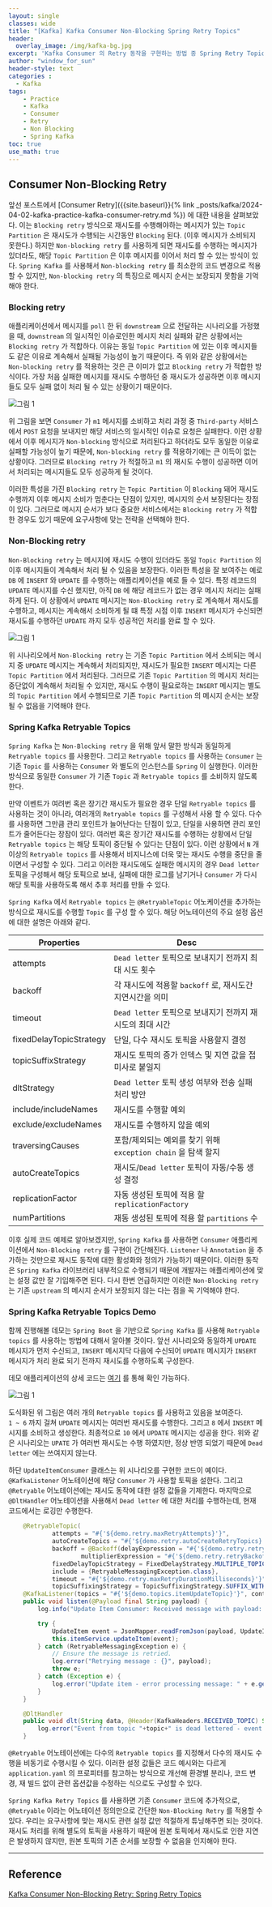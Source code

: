 ```yaml
--- 
layout: single
classes: wide
title: "[Kafka] Kafka Consumer Non-Blocking Spring Retry Topics"
header:
  overlay_image: /img/kafka-bg.jpg
excerpt: 'Kafka Consumer 의 Retry 동작을 구현하는 방법 중 Spring Retry Topics 를 사용하는 방법에 대해 알아보자'
author: "window_for_sun"
header-style: text
categories :
  - Kafka
tags:
    - Practice
    - Kafka
    - Consumer
    - Retry
    - Non Blocking
    - Spring Kafka
toc: true
use_math: true
---
```


## Consumer Non-Blocking Retry
앞선 포스트에서 [Consumer Retry]({{site.baseurl}}{% link _posts/kafka/2024-04-02-kafka-practice-kafka-consumer-retry.md %})
에 대한 내용을 살펴보았다. 
이는 `Blocking retry` 방식으로 재시도를 수행해야하는 메시지가 있는 `Topic Partition` 은 
재시도가 수행되는 시간동안 `Blocking` 된다. (이후 메시지가 소비되지 못한다.)
하지만 `Non-blocking retry` 를 사용하게 되면 재시도를 수행하는 메시지가 있더라도, 
해당 `Topic Partition` 은 이후 메시지를 이어서 처리 할 수 있는 방식이 있다. 
`Spring Kafka` 를 사용해서 `Non-blocking retry` 를 최소한의 코드 변경으로 적용 할 수 있지만, 
`Non-blocking retry` 의 특징으로 메시지 순서는 보장되지 못함을 기억해야 한다.  


### Blocking retry
애플리케이션에서 메시지를 `poll` 한 뒤 `downstream` 으로 전달하는 시나리오를 가정했을 때, 
`downstream` 의 일시적인 이슈로인한 메시지 처리 실패와 같은 상황에서는 `Blocking retry` 가 적합하다. 
이유는 동일 `Topic Partition` 에 있는 이후 메시지들도 같은 이유로 계속해서 실패될 가능성이 높기 때문이다. 
즉 위와 같은 상황에서는 `Non-blocking retry` 를 적용하는 것은 큰 이미가 없고 `Blocking retry` 가 적합한 방식이다. 
가장 처음 실패한 메시지를 재시도 수행하던 중 재시도가 성공하면 이후 메시지들도 모두 실패 없이 처리 될 수 있는 상황이기 때문이다.  

![그림 1]({{site.baseurl}}/img/kafka/kafka-consumer-non-blocking-retry-with-spring-1.drawio.png)

위 그림을 보면 `Consumer` 가 `m1` 메시지를 소비하고
처리 과정 중 `Third-party` 서비스에서 `POST` 요청을 보내지만 해당 서비스의 일시적인 이슈로 요청은 실패한다. 
이런 상황에서 이후 메시지가 `Non-blocking` 방식으로 처리된다고 하더라도 모두 동일한 이유로 실패할 가능성이 높기 때문에, 
`Non-blocking retry` 를 적용하기에는 큰 이득이 없는 상황이다. 
그러므로 `Blocking retry` 가 적절하고 `m1` 의 재시도 수행이 성공하면 이어서 처리되는 메시지들도 모두 성공하게 될 것이다.  

이러한 특성을 가진 `Blocking retry` 는 `Topic Partition` 이 `Blocking` 돼어 재시도 수행까지 이후 메시지 소비가 멈춘다는 단점이 있지만, 
메시지의 순서 보장된다는 장점이 있다. 
그러므로 메시지 순서가 보다 중요한 서비스에서는 `Blocking retry` 가 적합한 경우도 있기 때문에 요구사항에 맞는 전략을 선택해야 한다.  


### Non-Blocking retry
`Non-Blocking retry` 는 메시지에 재시도 수행이 있더라도 동일 `Topic Partition` 의 이후 메시지들이 계속해서 처리 될 수 있음을 보장한다. 
이러한 특성을 잘 보여주는 예로 `DB` 에 `INSERT` 와 `UPDATE` 를 수행하는 애플리케이션을 예로 들 수 있다. 
특정 레코드의 `UPDATE` 메시지를 수신 했지만, 아직 `DB` 에 해당 레코드가 없는 경우 메시지 처리는 실패하게 된다. 
이 상황에서 `UPDATE` 메시지는 `Non-Blocking retry` 로 계속해서 재시도를 수행하고, 
메시지는 계속해서 소비하게 될 떄 특정 시점 이후 `INSERT` 메시지가 수신되면 재시도를 수행하던 `UPDATE` 까지 모두 성공적인 처리를 완료 할 수 있다.  

![그림 1]({{site.baseurl}}/img/kafka/kafka-consumer-non-blocking-retry-with-spring-2.png)

위 시나리오에서 `Non-Blocking retry` 는 기존 `Topic Partition` 에서 소비되는 메시지 중 `UPDATE` 메시지는 계속해서 처리되지만, 
재시도가 필요한 `INSERT` 메시지는 다른 `Topic Partition` 에서 처리된다. 
그러므로 기존 `Topic Partition` 의 메시지 처리는 중단없이 계속해서 처리될 수 있지만, 
재시도 수행이 필요로하는 `INSERT` 메시지는 별도의 `Topic Partition` 에서 수행되므로 기존 `Topic Partition` 의 
메시지 순서는 보장될 수 없음을 기억해야 한다.



### Spring Kafka Retryable Topics
`Spring Kafka` 는 `Non-Blocking retry` 을 위해 앞서 말한 방식과 동일하게 `Retryable topics` 를 사용한다. 
그리고 `Retryable topics` 를 사용하는 `Consumer` 는 기존 `Topic` 를 사용하는 `Consumer` 와 
별도의 인스턴스를 `Spring` 이 실행한다. 
이러한 방식으로 동일한 `Consumer` 가 기존 `Topic` 과 `Retryable topics` 를 소비하지 않도록 한다.  

만약 이벤트가 여려번 혹은 장기간 재시도가 필요한 경우 단일 `Retryable topics` 를 사용하는 것이 아니라, 
여러개의 `Retryable topics` 를 구성해서 사용 할 수 있다. 
다수를 사용하면 그만큼 관리 포인트가 늘어난다는 단점이 있고, 단일을 사용하면 관리 포인트가 줄어든다는 장잠이 있다. 
여러번 혹은 장기간 재시도를 수행하는 상황에서 단일 `Retryable topics` 는 해당 토픽이 중단될 수 있다는 단점이 있다. 
이런 상황에서 `N` 개 이상의 `Retryable topics` 를 사용해서 비지니스에 더욱 맞는 재시도 수행을 중단을 줄이면서 구성할 수 있다. 
그리고 이러한 재시도에도 실패한 메시지의 경우 `Dead letter` 토픽을 구성해서 해당 토픽으로 보내,
실패에 대한 로그를 남기거나 `Consumer` 가 다시 해당 토픽을 사용하도록 해서 추후 처리를 만들 수 있다.  


`Spring Kafka` 에서 `Retryable topics` 는 `@RetryableTopic` 어노케이션을 추가하는 방식으로 
재시도를 수행할 `Topic` 를 구성 할 수 있다. 
해당 어노테이션의 주요 설정 옵션에 대한 설명은 아래와 같다.  

Properties|Desc
---|---
attempts|`Dead letter` 토픽으로 보내지기 전까지 최대 시도 횟수
backoff|각 재시도에 적용할 `backoff` 로, 재시도간 지연시간을 의미
timeout|`Dead letter` 토픽으로 보내지기 전까지 재시도의 최대 시간
fixedDelayTopicStrategy|단일, 다수 재시도 토픽을 사용할지 결정
topicSuffixStrategy|재시도 토픽의 증가 인덱스 및 지연 값을 접미사로 붙일지
dltStrategy|`Dead letter` 토픽 생성 여부와 전송 실패 처리 방안
include/includeNames|재시도를 수행할 예외
exclude/excludeNames|재시도를 수행하지 않을 예외
traversingCauses|포함/제외되는 예외를 찾기 위해 `exception chain` 을 탐색 할지
autoCreateTopics|재시도/`Dead letter` 토픽이 자동/수동 생성 결정
replicationFactor|자동 생성된 토픽에 적용 할 `replicationFactory`
numPartitions|재동 생성된 토픽에 적용 할 `partitions` 수


이후 실제 코드 예제로 알아보겠지만,
`Spring Kafka` 를 사용하면 `Consumer` 애플리케이션에서 `Non-Blocking retry` 를 구현이 간단해진다.
`Listener` 나 `Annotation` 을 추가하는 것만으로 재시도 동작에 대한 활성화와 정의가 가능하기 때문이다.
이러한 동작은 `Spring Kafka` 라이브러리 내부적으로 수행되기 때문에 개발자는 애플리케이션에 맞는 설정 값만 잘 기입해주면 된다.
다시 한번 언급하지만 이러한 `Non-Blocking retry` 는 기존 `upstream` 의 메시지 순서가 보장되지 않는 다는 점을 꼭 기억해야 한다.



### Spring Kafka Retryable Topics Demo
함께 진행해볼 데모는 `Spring Boot` 을 기반으로 `Spring Kafka` 를 사용해
`Retryable topics` 를 사용하는 방법에 대해서 알아볼 것이다. 
앞선 시나리오와 동일하게 `UPDATE` 메시지가 먼저 수신되고, `INSERT` 메시지닥 다음에 수신되어
`UPDATE` 메시지가 `INSERT` 메시지가 처리 완료 되기 전까지 재시도를 수행하도록 구성한다.  

데모 애플리케이션의 상세 코드는 [여기](https://github.com/windowforsun/kafka-spring-retry-topics)
를 통해 확인 가능하다.  

![그림 1]({{site.baseurl}}/img/kafka/kafka-consumer-non-blocking-retry-with-spring-3.drawio.png)

도식화된 위 그림은 여러 개의 `Retryable topics` 를 사용하고 있음을 보여준다.  
`1 ~ 6` 까지 걸쳐 `UPDATE` 메시지는 여러번 재시도를 수행한다. 
그리고 `8` 에서 `INSERT` 메시지를 소비하고 생성한다. 
최종적으로 `10` 에서 `UPDATE` 메시지는 성공을 한다. 
위와 같은 시나리오는 `UPATE` 가 여러번 재시도는 수행 하였지만, 
정상 반영 되었기 때문에 `Dead letter` 에는 쓰여지지 않는다.  

하단 `UpdateItemConsumer` 클래스는 위 시나리오를 구현한 코드이 예이다.  
`@KafkaListener` 어노테이션에 해당 `Consumer` 가 사용할 토픽을 설한다.
그리고 `@Retryable` 어노테이션에는 재시도 동작에 대한 설정 값들을 기제한다. 
마지막으로 `@DltHandler` 어노테이션을 사용해서 `Dead letter` 에 대한 처리를 수행하는데, 
현재 코드에서는 로깅만 수행한다.  

```java
    @RetryableTopic(
            attempts = "#{'${demo.retry.maxRetryAttempts}'}",
            autoCreateTopics = "#{'${demo.retry.autoCreateRetryTopics}'}",
            backoff = @Backoff(delayExpression = "#{'${demo.retry.retryIntervalMilliseconds}'}",
                    multiplierExpression = "#{'${demo.retry.retryBackoffMultiplier}'}"),
            fixedDelayTopicStrategy = FixedDelayStrategy.MULTIPLE_TOPICS,
            include = {RetryableMessagingException.class},
            timeout = "#{'${demo.retry.maxRetryDurationMilliseconds}'}",
            topicSuffixingStrategy = TopicSuffixingStrategy.SUFFIX_WITH_INDEX_VALUE)
    @KafkaListener(topics = "#{'${demo.topics.itemUpdateTopic}'}", containerFactory = "kafkaListenerContainerFactory")
    public void listen(@Payload final String payload) {
        log.info("Update Item Consumer: Received message with payload: " + payload);

        try {
            UpdateItem event = JsonMapper.readFromJson(payload, UpdateItem.class);
            this.itemService.updateItem(event);
        } catch (RetryableMessagingException e) {
            // Ensure the message is retried.
            log.error("Retrying message : {}", payload);
            throw e;
        } catch (Exception e) {
            log.error("Update item - error processing message: " + e.getMessage());
        }
    }

    @DltHandler
    public void dlt(String data, @Header(KafkaHeaders.RECEIVED_TOPIC) String topic) {
        log.error("Event from topic "+topic+" is dead lettered - event:" + data);
    }
```  

`@Retryable` 어노테이션에는 다수의 `Retryable topics` 를 지정해서 다수의 재시도 수행을 비동기로 수행시킬 수 있다. 
이러한 설정 값들은 코드 예시와는 다르게 `application.yaml` 의 프로피터를 참고하는 방식으로 개선해 환경별 분리나, 
코드 변경, 재 빌드 없이 관련 옵션값을 수정하는 식으로도 구성할 수 있다.  

`Spring Kafka Retry Topics` 를 사용하면 기존 `Consumer` 코드에 추가적으로, 
`@Retryable` 이라는 어노테이션 정의만으로 간단한 `Non-Blocking Retry` 를 적용할 수 있다. 
우리는 요구사항에 맞는 재시도 관련 설정 값만 적절하게 튜닝해주면 되는 것이다. 
재시도 처리를 위해 별도의 토픽을 사용하기 때문에 원본 토픽에서 재시도로 인한 지연은 발생하지 않지만, 
원본 토픽의 기존 순서를 보장할 수 없음을 인지해야 한다.  


---  
## Reference
[Kafka Consumer Non-Blocking Retry: Spring Retry Topics](https://www.lydtechconsulting.com/blog-kafka-spring-retry-topics.html#a)   





